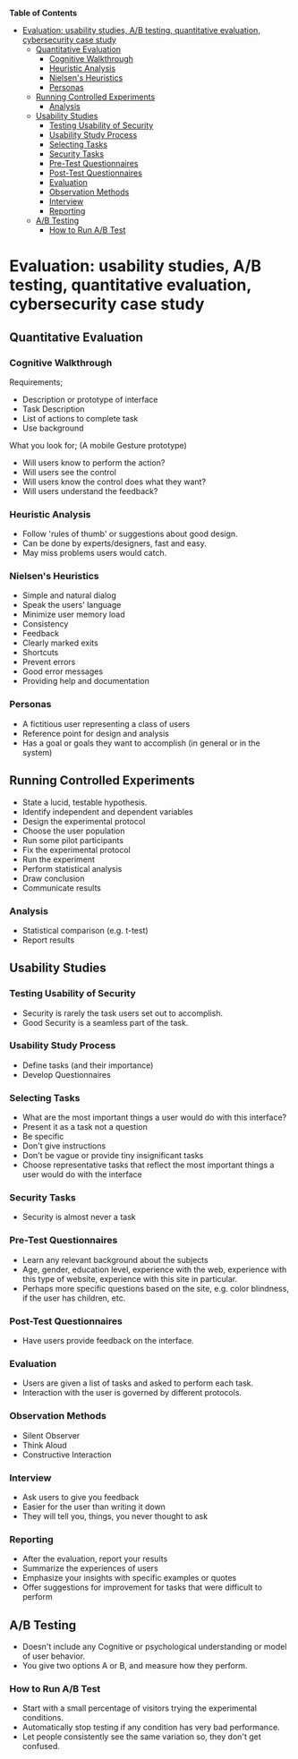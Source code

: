 <!-- START doctoc generated TOC please keep comment here to allow auto update -->
<!-- DON'T EDIT THIS SECTION, INSTEAD RE-RUN doctoc TO UPDATE -->
**Table of Contents**

- [Evaluation: usability studies, A/B testing, quantitative evaluation, cybersecurity case study](#evaluation-usability-studies-ab-testing-quantitative-evaluation-cybersecurity-case-study)
  - [Quantitative Evaluation](#quantitative-evaluation)
    - [Cognitive Walkthrough](#cognitive-walkthrough)
    - [Heuristic Analysis](#heuristic-analysis)
    - [Nielsen's Heuristics](#nielsens-heuristics)
    - [Personas](#personas)
  - [Running Controlled Experiments](#running-controlled-experiments)
    - [Analysis](#analysis)
  - [Usability Studies](#usability-studies)
    - [Testing Usability of Security](#testing-usability-of-security)
    - [Usability Study Process](#usability-study-process)
    - [Selecting Tasks](#selecting-tasks)
    - [Security Tasks](#security-tasks)
    - [Pre-Test Questionnaires](#pre-test-questionnaires)
    - [Post-Test Questionnaires](#post-test-questionnaires)
    - [Evaluation](#evaluation)
    - [Observation Methods](#observation-methods)
    - [Interview](#interview)
    - [Reporting](#reporting)
  - [A/B Testing](#ab-testing)
    - [How to Run A/B Test](#how-to-run-ab-test)

<!-- END doctoc generated TOC please keep comment here to allow auto update -->

# Evaluation: usability studies, A/B testing, quantitative evaluation, cybersecurity case study

## Quantitative Evaluation

### Cognitive Walkthrough

Requirements;
  - Description or prototype of interface
  - Task Description
  - List of actions to complete task
  - Use background

What you look for; (A mobile Gesture prototype)
  - Will users know to perform the action?
  - Will users see the control
  - Will users know the control does what they want?
  - Will users understand the feedback?

### Heuristic Analysis

- Follow 'rules of thumb' or suggestions about good design.
- Can be done by experts/designers, fast and easy.
- May miss problems users would catch.

### Nielsen's Heuristics

- Simple and natural dialog
- Speak the users' language
- Minimize user memory load
- Consistency
- Feedback
- Clearly marked exits
- Shortcuts
- Prevent errors
- Good error messages
- Providing help and documentation

### Personas

- A fictitious user representing a class of users
- Reference point for design and analysis
- Has a goal or goals they want to accomplish (in general or in the system)

## Running Controlled Experiments

- State a lucid, testable hypothesis.
- Identify independent and dependent variables
- Design the experimental protocol
- Choose the user population
- Run some pilot participants
- Fix the experimental protocol
- Run the experiment
- Perform statistical analysis
- Draw conclusion
- Communicate results

### Analysis

- Statistical comparison (e.g. t-test)
- Report results

## Usability Studies

### Testing Usability of Security

- Security is rarely the task users set out to accomplish.
- Good Security is a seamless part of the task.

### Usability Study Process

- Define tasks (and their importance)
- Develop Questionnaires

### Selecting Tasks

- What are the most important things a user would do with this interface?
- Present it as a task not a question
- Be specific
- Don't give instructions
- Don't be vague or provide tiny insignificant tasks
- Choose representative tasks that reflect the most important things a user would do with the interface

### Security Tasks

- Security is almost never a task

### Pre-Test Questionnaires

- Learn any relevant background about the subjects
- Age, gender, education level, experience with the web, experience with this type of website, experience with this site in particular.
- Perhaps more specific questions based on the site, e.g. color blindness, if the user has children, etc.

### Post-Test Questionnaires

- Have users provide feedback on the interface.

### Evaluation

- Users are given a list of tasks and asked to perform each task.
- Interaction with the user is governed by different protocols.

### Observation Methods

- Silent Observer
- Think Aloud
- Constructive Interaction

### Interview

- Ask users to give you feedback
- Easier for the user than writing it down
- They will tell you, things, you never thought to ask

### Reporting

- After the evaluation, report your results
- Summarize the experiences of users
- Emphasize your insights with specific examples or quotes
- Offer suggestions for improvement for tasks that were difficult to perform

## A/B Testing

- Doesn't include any Cognitive or psychological understanding or model of user behavior.
- You give two options A or B, and measure how they perform.

### How to Run A/B Test

- Start with a small percentage of visitors trying the experimental conditions.
- Automatically stop testing if any condition has very bad performance.
- Let people consistently see the same variation so, they don't get confused.
